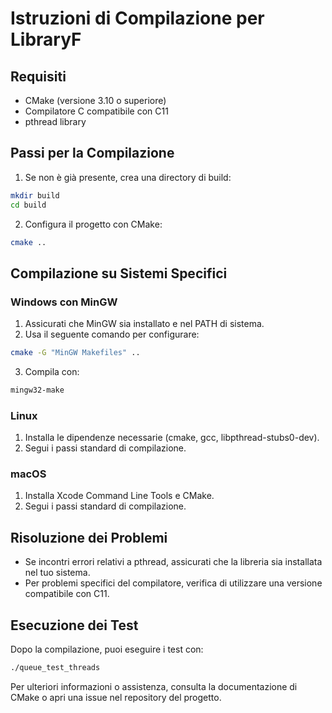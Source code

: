 # Istruzioni di Compilazione per LibraryF

## Requisiti

- CMake (versione 3.10 o superiore)
- Compilatore C compatibile con C11
- pthread library

## Passi per la Compilazione

1. Se non è già presente, crea una directory di build:

```bash
mkdir build 
cd build
```

2. Configura il progetto con CMake:

```bash
cmake ..
```


## Compilazione su Sistemi Specifici

### Windows con MinGW

1. Assicurati che MinGW sia installato e nel PATH di sistema.
2. Usa il seguente comando per configurare:

```bash
cmake -G "MinGW Makefiles" ..
```

3. Compila con:

```bash
mingw32-make
```


### Linux

1. Installa le dipendenze necessarie (cmake, gcc, libpthread-stubs0-dev).
2. Segui i passi standard di compilazione.

### macOS

1. Installa Xcode Command Line Tools e CMake.
2. Segui i passi standard di compilazione.

## Risoluzione dei Problemi

- Se incontri errori relativi a pthread, assicurati che la libreria sia installata nel tuo sistema.
- Per problemi specifici del compilatore, verifica di utilizzare una versione compatibile con C11.

## Esecuzione dei Test

Dopo la compilazione, puoi eseguire i test con:

```bash
./queue_test_threads
```


Per ulteriori informazioni o assistenza, consulta la documentazione di CMake o apri una issue nel repository del progetto.
